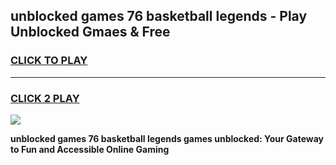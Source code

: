 
## unblocked games 76 basketball legends - Play Unblocked Gmaes & Free
<h3>
<a href="https://news.freeplayer.one?title=unblocked_games_76_basketball_legends&ref=16F">CLICK TO PLAY</a></h3>
<hr>

<h3>
<a href="https://news.freeplayer.one?title=unblocked_games_76_basketball_legends&ref=16F">CLICK 2 PLAY</a>
  
</h3>

<a href="https://news.freeplayer.one?title=unblocked_games_76_basketball_legends&ref=16F/"><img src="https://clearcache.store/games.png"></a>


**unblocked games 76 basketball legends games unblocked: Your Gateway to Fun and Accessible Online Gaming**
